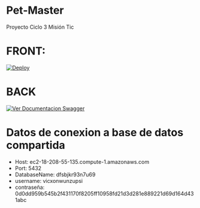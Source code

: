# Pet-Master
Proyecto Ciclo 3 Misión Tic

# FRONT:
[![Deploy](https://www.herokucdn.com/deploy/button.svg)](https://petmaster.herokuapp.com/)

# BACK
[![Ver Documentacion Swagger](http://jessemillar.github.io/view-in-swagger-button/button.svg)](https://projectpet.herokuapp.com/swagger-ui/index.html)


# Datos de conexion a base de datos compartida

- Host: ec2-18-208-55-135.compute-1.amazonaws.com
- Port: 5432
- DatabaseName: dfsbjkr93n7u69
- username: vicxonwunzupsi
- contraseña: 0d0dd959b545b2f431170f8205ff10958fd21d3d281e889221d69d164d431abc
